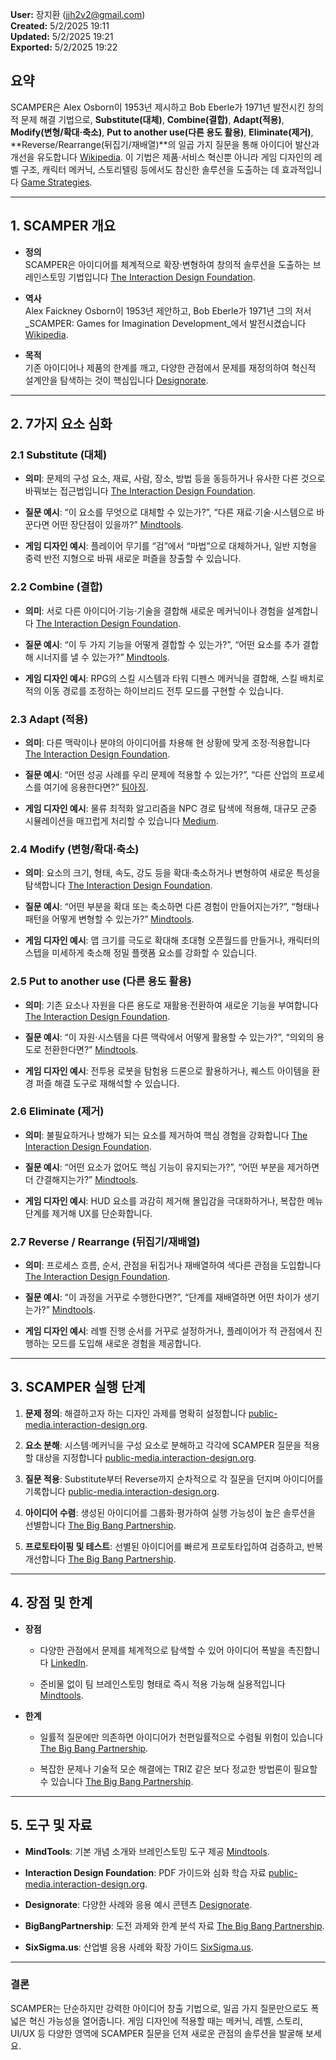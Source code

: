 **User:** 장지환 (jjh2v2@gmail.com)  
**Created:** 5/2/2025 19:11  
**Updated:** 5/2/2025 19:21  
**Exported:** 5/2/2025 19:22  

요약
--

SCAMPER은 Alex Osborn이 1953년 제시하고 Bob Eberle가 1971년 발전시킨 창의적 문제 해결 기법으로, **Substitute(대체)**, **Combine(결합)**, **Adapt(적용)**, **Modify(변형/확대·축소)**, **Put to another use(다른 용도 활용)**, **Eliminate(제거)**, \*\*Reverse/Rearrange(뒤집기/재배열)\*\*의 일곱 가지 질문을 통해 아이디어 발산과 개선을 유도합니다 [Wikipedia](https://en.wikipedia.org/wiki/SCAMPER?utm_source=chatgpt.com). 이 기법은 제품·서비스 혁신뿐 아니라 게임 디자인의 레벨 구조, 캐릭터 메커닉, 스토리텔링 등에서도 참신한 솔루션을 도출하는 데 효과적입니다 [Game Strategies](https://gamestrategies.io/en/blog/sharpening-creativity-with-the-scamper-technique/?utm_source=chatgpt.com).

* * *

1\. SCAMPER 개요
--------------

*   **정의**  
    SCAMPER은 아이디어를 체계적으로 확장·변형하여 창의적 솔루션을 도출하는 브레인스토밍 기법입니다 [The Interaction Design Foundation](https://www.interaction-design.org/literature/topics/scamper?srsltid=AfmBOoror2SEyV6JetTM3ma_3NDj4wtwGJGGmsMOONEjeWAqNml9GicJ&utm_source=chatgpt.com).
    
*   **역사**  
    Alex Faickney Osborn이 1953년 제안하고, Bob Eberle가 1971년 그의 저서 _SCAMPER: Games for Imagination Development_에서 발전시켰습니다 [Wikipedia](https://en.wikipedia.org/wiki/SCAMPER?utm_source=chatgpt.com).
    
*   **목적**  
    기존 아이디어나 제품의 한계를 깨고, 다양한 관점에서 문제를 재정의하여 혁신적 설계안을 탐색하는 것이 핵심입니다 [Designorate](https://www.designorate.com/a-guide-to-the-scamper-technique-for-creative-thinking/?utm_source=chatgpt.com).
    

* * *

2\. 7가지 요소 심화
-------------

### 2.1 Substitute (대체)

*   **의미**: 문제의 구성 요소, 재료, 사람, 장소, 방법 등을 동등하거나 유사한 다른 것으로 바꿔보는 접근법입니다 [The Interaction Design Foundation](https://www.interaction-design.org/literature/topics/scamper?srsltid=AfmBOoror2SEyV6JetTM3ma_3NDj4wtwGJGGmsMOONEjeWAqNml9GicJ&utm_source=chatgpt.com).
    
*   **질문 예시**: “이 요소를 무엇으로 대체할 수 있는가?”, “다른 재료·기술·시스템으로 바꾼다면 어떤 장단점이 있을까?” [Mindtools](https://www.mindtools.com/ao2rt8j/scamper?utm_source=chatgpt.com).
    
*   **게임 디자인 예시**: 플레이어 무기를 “검”에서 “마법”으로 대체하거나, 일반 지형을 중력 반전 지형으로 바꿔 새로운 퍼즐을 창출할 수 있습니다.
    

### 2.2 Combine (결합)

*   **의미**: 서로 다른 아이디어·기능·기술을 결합해 새로운 메커닉이나 경험을 설계합니다 [The Interaction Design Foundation](https://www.interaction-design.org/literature/topics/scamper?srsltid=AfmBOoror2SEyV6JetTM3ma_3NDj4wtwGJGGmsMOONEjeWAqNml9GicJ&utm_source=chatgpt.com).
    
*   **질문 예시**: “이 두 가지 기능을 어떻게 결합할 수 있는가?”, “어떤 요소를 추가 결합해 시너지를 낼 수 있는가?” [Mindtools](https://www.mindtools.com/ao2rt8j/scamper?utm_source=chatgpt.com).
    
*   **게임 디자인 예시**: RPG의 스킬 시스템과 타워 디펜스 메커닉을 결합해, 스킬 배치로 적의 이동 경로를 조정하는 하이브리드 전투 모드를 구현할 수 있습니다.
    

### 2.3 Adapt (적용)

*   **의미**: 다른 맥락이나 분야의 아이디어를 차용해 현 상황에 맞게 조정·적용합니다 [The Interaction Design Foundation](https://www.interaction-design.org/literature/topics/scamper?srsltid=AfmBOoror2SEyV6JetTM3ma_3NDj4wtwGJGGmsMOONEjeWAqNml9GicJ&utm_source=chatgpt.com).
    
*   **질문 예시**: “어떤 성공 사례를 우리 문제에 적용할 수 있는가?”, “다른 산업의 프로세스를 여기에 응용한다면?” [팀아징](https://www.teamazing.com/scamper/?utm_source=chatgpt.com).
    
*   **게임 디자인 예시**: 물류 최적화 알고리즘을 NPC 경로 탐색에 적용해, 대규모 군중 시뮬레이션을 매끄럽게 처리할 수 있습니다 [Medium](https://medium.com/%40garrykvanpatter/osborns-lost-scamper-reappreciating-applied-imagination-7136788107ed?utm_source=chatgpt.com).
    

### 2.4 Modify (변형/확대·축소)

*   **의미**: 요소의 크기, 형태, 속도, 강도 등을 확대·축소하거나 변형하여 새로운 특성을 탐색합니다 [The Interaction Design Foundation](https://www.interaction-design.org/literature/topics/scamper?srsltid=AfmBOoror2SEyV6JetTM3ma_3NDj4wtwGJGGmsMOONEjeWAqNml9GicJ&utm_source=chatgpt.com).
    
*   **질문 예시**: “어떤 부분을 확대 또는 축소하면 다른 경험이 만들어지는가?”, “형태나 패턴을 어떻게 변형할 수 있는가?” [Mindtools](https://www.mindtools.com/ao2rt8j/scamper?utm_source=chatgpt.com).
    
*   **게임 디자인 예시**: 맵 크기를 극도로 확대해 초대형 오픈월드를 만들거나, 캐릭터의 스텝을 미세하게 축소해 정밀 플랫폼 요소를 강화할 수 있습니다.
    

### 2.5 Put to another use (다른 용도 활용)

*   **의미**: 기존 요소나 자원을 다른 용도로 재활용·전환하여 새로운 기능을 부여합니다 [The Interaction Design Foundation](https://www.interaction-design.org/literature/topics/scamper?srsltid=AfmBOoror2SEyV6JetTM3ma_3NDj4wtwGJGGmsMOONEjeWAqNml9GicJ&utm_source=chatgpt.com).
    
*   **질문 예시**: “이 자원·시스템을 다른 맥락에서 어떻게 활용할 수 있는가?”, “의외의 용도로 전환한다면?” [Mindtools](https://www.mindtools.com/ao2rt8j/scamper?utm_source=chatgpt.com).
    
*   **게임 디자인 예시**: 전투용 로봇을 탐험용 드론으로 활용하거나, 퀘스트 아이템을 환경 퍼즐 해결 도구로 재해석할 수 있습니다.
    

### 2.6 Eliminate (제거)

*   **의미**: 불필요하거나 방해가 되는 요소를 제거하여 핵심 경험을 강화합니다 [The Interaction Design Foundation](https://www.interaction-design.org/literature/topics/scamper?srsltid=AfmBOoror2SEyV6JetTM3ma_3NDj4wtwGJGGmsMOONEjeWAqNml9GicJ&utm_source=chatgpt.com).
    
*   **질문 예시**: “어떤 요소가 없어도 핵심 기능이 유지되는가?”, “어떤 부분을 제거하면 더 간결해지는가?” [Mindtools](https://www.mindtools.com/ao2rt8j/scamper?utm_source=chatgpt.com).
    
*   **게임 디자인 예시**: HUD 요소를 과감히 제거해 몰입감을 극대화하거나, 복잡한 메뉴 단계를 제거해 UX를 단순화합니다.
    

### 2.7 Reverse / Rearrange (뒤집기/재배열)

*   **의미**: 프로세스 흐름, 순서, 관점을 뒤집거나 재배열하여 색다른 관점을 도입합니다 [The Interaction Design Foundation](https://www.interaction-design.org/literature/topics/scamper?srsltid=AfmBOoror2SEyV6JetTM3ma_3NDj4wtwGJGGmsMOONEjeWAqNml9GicJ&utm_source=chatgpt.com).
    
*   **질문 예시**: “이 과정을 거꾸로 수행한다면?”, “단계를 재배열하면 어떤 차이가 생기는가?” [Mindtools](https://www.mindtools.com/ao2rt8j/scamper?utm_source=chatgpt.com).
    
*   **게임 디자인 예시**: 레벨 진행 순서를 거꾸로 설정하거나, 플레이어가 적 관점에서 진행하는 모드를 도입해 새로운 경험을 제공합니다.
    

* * *

3\. SCAMPER 실행 단계
-----------------

1.  **문제 정의**: 해결하고자 하는 디자인 과제를 명확히 설정합니다 [public-media.interaction-design.org](https://public-media.interaction-design.org/pdf/SCAMPER.pdf?utm_source=chatgpt.com).
    
2.  **요소 분해**: 시스템·메커닉을 구성 요소로 분해하고 각각에 SCAMPER 질문을 적용할 대상을 지정합니다 [public-media.interaction-design.org](https://public-media.interaction-design.org/pdf/SCAMPER.pdf?utm_source=chatgpt.com).
    
3.  **질문 적용**: Substitute부터 Reverse까지 순차적으로 각 질문을 던지며 아이디어를 기록합니다 [public-media.interaction-design.org](https://public-media.interaction-design.org/pdf/SCAMPER.pdf?utm_source=chatgpt.com).
    
4.  **아이디어 수렴**: 생성된 아이디어를 그룹화·평가하여 실행 가능성이 높은 솔루션을 선별합니다 [The Big Bang Partnership](https://bigbangpartnership.co.uk/scamper/?utm_source=chatgpt.com).
    
5.  **프로토타이핑 및 테스트**: 선별된 아이디어를 빠르게 프로토타입하여 검증하고, 반복 개선합니다 [The Big Bang Partnership](https://bigbangpartnership.co.uk/scamper/?utm_source=chatgpt.com).
    

* * *

4\. 장점 및 한계
-----------

*   **장점**
    
    *   다양한 관점에서 문제를 체계적으로 탐색할 수 있어 아이디어 폭발을 촉진합니다 [LinkedIn](https://www.linkedin.com/advice/0/what-benefits-challenges-using-scamper?utm_source=chatgpt.com).
        
    *   준비물 없이 팀 브레인스토밍 형태로 즉시 적용 가능해 실용적입니다 [Mindtools](https://www.mindtools.com/ao2rt8j/scamper?utm_source=chatgpt.com).
        
*   **한계**
    
    *   일률적 질문에만 의존하면 아이디어가 천편일률적으로 수렴될 위험이 있습니다 [The Big Bang Partnership](https://bigbangpartnership.co.uk/scamper/?utm_source=chatgpt.com).
        
    *   복잡한 문제나 기술적 모순 해결에는 TRIZ 같은 보다 정교한 방법론이 필요할 수 있습니다 [The Big Bang Partnership](https://bigbangpartnership.co.uk/scamper/?utm_source=chatgpt.com).
        

* * *

5\. 도구 및 자료
-----------

*   **MindTools**: 기본 개념 소개와 브레인스토밍 도구 제공 [Mindtools](https://www.mindtools.com/ao2rt8j/scamper?utm_source=chatgpt.com).
    
*   **Interaction Design Foundation**: PDF 가이드와 심화 학습 자료 [public-media.interaction-design.org](https://public-media.interaction-design.org/pdf/SCAMPER.pdf?utm_source=chatgpt.com).
    
*   **Designorate**: 다양한 사례와 응용 예시 콘텐츠 [Designorate](https://www.designorate.com/scamper-technique-examples-and-applications/?utm_source=chatgpt.com).
    
*   **BigBangPartnership**: 도전 과제와 한계 분석 자료 [The Big Bang Partnership](https://bigbangpartnership.co.uk/scamper/?utm_source=chatgpt.com).
    
*   **SixSigma.us**: 산업별 응용 사례와 확장 가이드 [SixSigma.us](https://www.6sigma.us/lean-tools/scamper-technique/?utm_source=chatgpt.com).
    

* * *

### 결론

SCAMPER는 단순하지만 강력한 아이디어 창출 기법으로, 일곱 가지 질문만으로도 폭넓은 혁신 가능성을 열어줍니다. 게임 디자인에 적용할 때는 메커닉, 레벨, 스토리, UI/UX 등 다양한 영역에 SCAMPER 질문을 던져 새로운 관점의 솔루션을 발굴해 보세요.